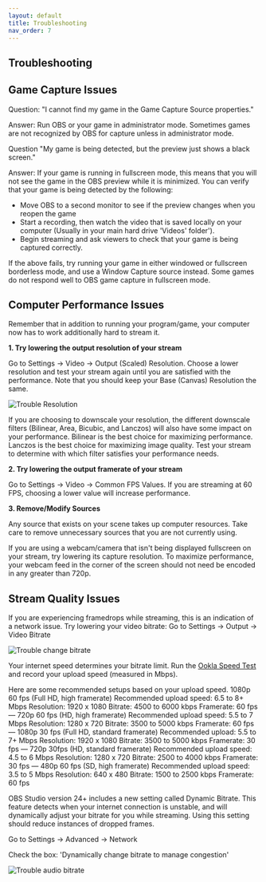 ```yaml
---
layout: default
title: Troubleshooting
nav_order: 7
---
```


## Troubleshooting

## Game Capture Issues

Question: "I cannot find my game in the Game Capture Source properties."

Answer: Run OBS or your game in administrator mode. Sometimes games are not recognized by OBS for capture unless in administrator mode.


Question "My game is being detected, but the preview just shows a black screen."

Answer: If your game is running in fullscreen mode, this means that you will not see the game in the OBS preview while it is minimized. You can verify that your game is being detected by the following:

- Move OBS to a second monitor to see if the preview changes when you reopen the game
- Start a recording, then watch the video that is saved locally on your computer (Usually in your main hard drive 'Videos' folder').
- Begin streaming and ask viewers to check that your game is being captured correctly.

If the above fails, try running your game in either windowed or fullscreen borderless mode, and use a Window Capture source instead. Some games do not respond well to OBS game capture in fullscreen mode.

## Computer Performance Issues

Remember that in addition to running your program/game, your computer now has to work additionally hard to stream it. 

**1. Try lowering the output resolution of your stream**

Go to Settings -> Video -> Output (Scaled) Resolution. Choose a lower resolution and test your stream again until you are satisfied with the performance. Note that you should keep your Base (Canvas) Resolution the same.

![Trouble Resolution](https://pazcharles02.github.io/OBS-and-Twitch-Livestreaming/assets/images/trouble-resolution.png?raw=true)

If you are choosing to downscale your resolution, the different downscale filters (Bilinear, Area, Bicubic, and Lanczos) will also have some impact on your performance.
Bilinear is the best choice for maximizing performance. Lanczos is the best choice for maximizing image quality.
Test your stream to determine with which filter satisfies your performance needs.

**2. Try lowering the output framerate of your stream**

Go to Settings -> Video -> Common FPS Values. If you are streaming at 60 FPS, choosing a lower value will increase performance.

**3. Remove/Modify Sources**

Any source that exists on your scene takes up computer resources. Take care to remove unnecessary sources that you are not currently using.

If you are using a webcam/camera that isn't being displayed fullscreen on your stream, try lowering its capture resolution. To maximize performance, your webcam feed in the corner of the screen should not need be encoded in any greater than 720p.


## Stream Quality Issues

If you are experiencing framedrops while streaming, this is an indication of a network issue. 
Try lowering your video bitrate:
Go to Settings -> Output -> Video Bitrate

![Trouble change bitrate](https://pazcharles02.github.io/OBS-and-Twitch-Livestreaming/assets/images/trouble-change-br.png?raw=true)

Your internet speed determines your bitrate limit. Run the [Ookla Speed Test](https://www.speedtest.net) and record your upload speed (measured in Mbps).

Here are some recommended setups based on your upload speed.
1080p 60 fps (Full HD, high framerate)
Recommended upload speed: 6.5 to 8+ Mbps
Resolution: 1920 x 1080
Bitrate: 4500 to 6000 kbps
Framerate: 60 fps
—
720p 60 fps (HD, high framerate)
Recommended upload speed: 5.5 to 7 Mbps
Resolution: 1280 x 720
Bitrate: 3500 to 5000 kbps
Framerate: 60 fps
—
1080p 30 fps (Full HD, standard framerate)
Recommended upload: 5.5 to 7+ Mbps
Resolution: 1920 x 1080
Bitrate: 3500 to 5000 kbps
Framerate: 30 fps
—
720p 30fps (HD, standard framerate)
Recommended upload speed: 4.5 to 6 Mbps
Resolution: 1280 x 720
Bitrate: 2500 to 4000 kbps
Framerate: 30 fps
—
480p 60 fps (SD, high framerate)
Recommended upload speed: 3.5 to 5 Mbps
Resolution: 640 x 480
Bitrate: 1500 to 2500 kbps
Framerate: 60 fps

OBS Studio version 24+ includes a new setting called Dynamic Bitrate. This feature detects when your internet connection is unstable, and will dynamically adjust your bitrate for you while streaming. Using this setting should reduce instances of dropped frames. 

Go to Settings -> Advanced -> Network 

Check the box: 'Dynamically change bitrate to manage congestion'

![Trouble audio bitrate](https://pazcharles02.github.io/OBS-and-Twitch-Livestreaming/assets/images/trouble-autobitrate.png?raw=true)
